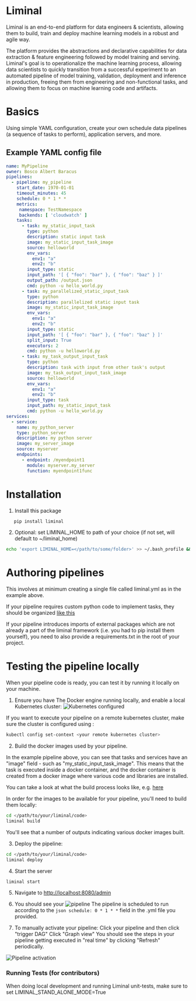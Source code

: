 <!--
Licensed to the Apache Software Foundation (ASF) under one
or more contributor license agreements.  See the NOTICE file
distributed with this work for additional information
regarding copyright ownership.  The ASF licenses this file
to you under the Apache License, Version 2.0 (the
"License"); you may not use this file except in compliance
with the License.  You may obtain a copy of the License at

  http://www.apache.org/licenses/LICENSE-2.0

Unless required bgit y applicable law or agreed to in writing,
software distributed under the License is distributed on an
"AS IS" BASIS, WITHOUT WARRANTIES OR CONDITIONS OF ANY
KIND, either express or implied.  See the License for the
specific language governing permissions and limitations
under the License.
-->

# Liminal

Liminal is an end-to-end platform for data engineers & scientists, allowing them to build,
train and deploy machine learning models in a robust and agile way.

The platform provides the abstractions and declarative capabilities for
data extraction & feature engineering followed by model training and serving.
Liminal's goal is to operationalize the machine learning process, allowing data scientists to
quickly transition from a successful experiment to an automated pipeline of model training,
validation, deployment and inference in production, freeing them from engineering and
non-functional tasks, and allowing them to focus on machine learning code and artifacts.

# Basics

Using simple YAML configuration, create your own schedule data pipelines (a sequence of tasks to
perform), application servers,  and more.

## Example YAML config file
```yaml
name: MyPipeline
owner: Bosco Albert Baracus
pipelines:
  - pipeline: my_pipeline
    start_date: 1970-01-01
    timeout_minutes: 45
    schedule: 0 * 1 * *
    metrics:
     namespace: TestNamespace
     backends: [ 'cloudwatch' ]
    tasks:
      - task: my_static_input_task
        type: python
        description: static input task
        image: my_static_input_task_image
        source: helloworld
        env_vars:
          env1: "a"
          env2: "b"
        input_type: static
        input_path: '[ { "foo": "bar" }, { "foo": "baz" } ]'
        output_path: /output.json
        cmd: python -u hello_world.py
      - task: my_parallelized_static_input_task
        type: python
        description: parallelized static input task
        image: my_static_input_task_image
        env_vars:
          env1: "a"
          env2: "b"
        input_type: static
        input_path: '[ { "foo": "bar" }, { "foo": "baz" } ]'
        split_input: True
        executors: 2
        cmd: python -u helloworld.py
      - task: my_task_output_input_task
        type: python
        description: task with input from other task's output
        image: my_task_output_input_task_image
        source: helloworld
        env_vars:
          env1: "a"
          env2: "b"
        input_type: task
        input_path: my_static_input_task
        cmd: python -u hello_world.py
services:
  - service:
    name: my_python_server
    type: python_server
    description: my python server
    image: my_server_image
    source: myserver
    endpoints:
      - endpoint: /myendpoint1
        module: myserver.my_server
        function: myendpoint1func
```


# Installation
1. Install this package
```bash
   pip install liminal
```
2. Optional: set LIMINAL_HOME to path of your choice (if not set, will default to ~/liminal_home)
```bash
echo 'export LIMINAL_HOME=</path/to/some/folder>' >> ~/.bash_profile && source ~/.bash_profile
```

# Authoring pipelines

This involves at minimum creating a single file called liminal.yml as in the example above.

If your pipeline requires custom python code to implement tasks, they should be organized 
[like this](https://github.com/apache/incubator-liminal/tree/master/tests/runners/airflow/liminal)

If your pipeline  introduces imports of external packages which are not already a part 
of the liminal framework (i.e. you had to pip install them yourself), you need to also provide 
a requirements.txt in the root of your project.

# Testing the pipeline locally

When your pipeline code is ready, you can test it by running it locally on your machine.

1. Ensure you have The Docker engine running locally, and enable a local Kubernetes cluster:
![Kubernetes configured](https://raw.githubusercontent.com/apache/incubator-liminal/master/images/k8s_running.png)

If you want to execute your pipeline on a remote kubernetes cluster, make sure the cluster is configured
using :
```bash
kubectl config set-context <your remote kubernetes cluster>
``` 
2. Build the docker images used by your pipeline.

In the example pipeline above, you can see that tasks and services have an "image" field - such as 
"my_static_input_task_image". This means that the task is executed inside a docker container, and the docker container 
is created from a docker image where various code and libraries are installed.

You can take a look at what the build process looks like, e.g. 
[here](https://github.com/apache/incubator-liminal/tree/master/liminal/build/image/python)

In order for the images to be available for your pipeline, you'll need to build them locally:

```bash
cd </path/to/your/liminal/code>
liminal build
```

You'll see that a number of outputs indicating various docker images built.

3. Deploy the pipeline:
```bash
cd </path/to/your/liminal/code> 
liminal deploy
```

4. Start the server
```bash
liminal start
```

5. Navigate to [http://localhost:8080/admin](http://localhost:8080/admin)

6. You should see your ![pipeline](https://raw.githubusercontent.com/apache/incubator-liminal/master/images/airflow.png)
The pipeline is scheduled to run according to the ```json schedule: 0 * 1 * *``` field in the .yml file you provided.

7. To manually activate your pipeline:
Click your pipeline and then click "trigger DAG"
Click "Graph view"
You should see the steps in your pipeline getting executed in "real time" by clicking "Refresh" periodically.

![Pipeline activation](https://raw.githubusercontent.com/apache/incubator-liminal/master/images/airflow_trigger.png)

### Running Tests (for contributors)
When doing local development and running Liminal unit-tests, make sure to set LIMINAL_STAND_ALONE_MODE=True
